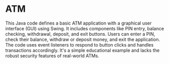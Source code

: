# ATM
This Java code defines a basic ATM application with a graphical user interface (GUI) using Swing. It includes components like PIN entry, balance checking, withdrawal, deposit, and exit buttons. Users can enter a PIN, check their balance, withdraw or deposit money, and exit the application. The code uses event listeners to respond to button clicks and handles transactions accordingly. It's a simple educational example and lacks the robust security features of real-world ATMs.
